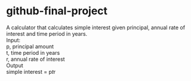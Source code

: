 # github-final-project

A calculator that calculates simple interest given principal, annual rate of interest and time period in years.<br>
Input:<br>
   p, principal amount<br>
   t, time period in years<br>
   r, annual rate of interest<br>
Output<br>
   simple interest = p*t*r<br>
